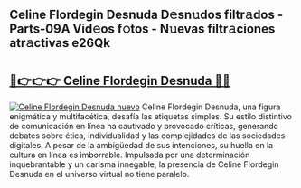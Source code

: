 ## Celine Flordegin Desnuda D𝚎sn𝚞dos filtr𝚊dos - Parts-09A Vid𝚎os f𝚘tos - N𝚞evas filtr𝚊ciones atr𝚊ctivas e26Qk

# <h2><a href="http://mb8p2h.tromn.icu/?c=Celine+Flordegin+Desnuda">🔗👉👉👉 Celine Flordegin Desnuda 🔗🔗</a></h2>

[![Celine Flordegin Desnuda nuevo](https://i.imgur.com/pEAQMta.gif)](http://mb8p2h.tromn.icu/?c=Celine+Flordegin+Desnuda)
Celine Flordegin Desnuda, una figura enigmática y multifacética, desafía las etiquetas simples. Su estilo distintivo de comunicación en línea ha cautivado y provocado críticas, generando debates sobre ética, individualidad y las complejidades de las sociedades digitales. A pesar de la ambigüedad de sus intenciones, su huella en la cultura en línea es imborrable. Impulsada por una determinación inquebrantable y un carisma innegable, la presencia de Celine Flordegin Desnuda en el universo virtual no tiene paralelo.
